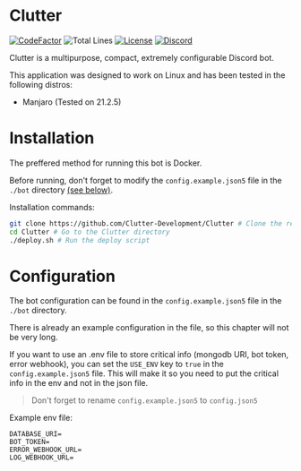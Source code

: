 # Clutter

[![CodeFactor](https://www.codefactor.io/repository/github/clutter-development/clutter/badge)](https://www.codefactor.io/repository/github/clutter-development/clutter)
![Total Lines](https://img.shields.io/tokei/lines/github/Clutter-Development/Clutter)
[![License](https://img.shields.io/badge/license-ccc0-success)](LICENSE)
[![Discord](https://img.shields.io/discord/944535258722861106?color=success&label=discord&logo=discord&logoColor=white)](https://discord.gg/mVKkMZRPQE)

Clutter is a multipurpose, compact, extremely configurable Discord bot.

This application was designed to work on Linux and has been tested in the following distros:

* Manjaro (Tested on 21.2.5)

<!-- More Soon -->

# Installation

The preffered method for running this bot is Docker.

Before running, don't forget to modify the `config.example.json5` file in the `./bot`
directory [(see below)](#configuration).

Installation commands:

```bash
git clone https://github.com/Clutter-Development/Clutter # Clone the repo
cd Clutter # Go to the Clutter directory
./deploy.sh # Run the deploy script
```

# Configuration

The bot configuration can be found in the `config.example.json5` file in the `./bot` directory.

There is already an example configuration in the file, so this chapter will not be very long.

If you want to use an .env file to store critical info (mongodb URI, bot token, error webhook), you can set
the `USE_ENV` key to `true` in the `config.example.json5` file. This will make it so you need to put the critical info
in the env and not in the json file.
> Don't forget to rename `config.example.json5` to `config.json5`

Example env file:

```
DATABASE_URI=
BOT_TOKEN=
ERROR_WEBHOOK_URL=
LOG_WEBHOOK_URL=
```
